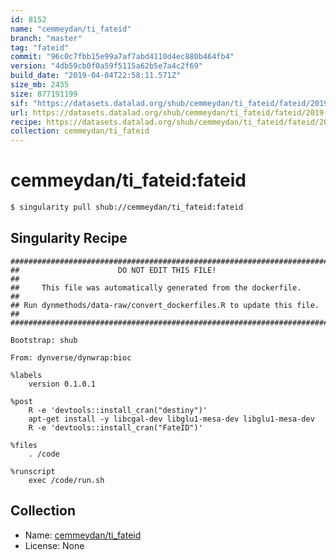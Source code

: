 ```yaml
---
id: 8152
name: "cemmeydan/ti_fateid"
branch: "master"
tag: "fateid"
commit: "96c0c7fbb15e99a7af7abd4110d4ec880b464fb4"
version: "4db59cb0f0a59f5115a62b5e7a4c2f69"
build_date: "2019-04-04T22:58:11.571Z"
size_mb: 2435
size: 877191199
sif: "https://datasets.datalad.org/shub/cemmeydan/ti_fateid/fateid/2019-04-04-96c0c7fb-4db59cb0/4db59cb0f0a59f5115a62b5e7a4c2f69.simg"
url: https://datasets.datalad.org/shub/cemmeydan/ti_fateid/fateid/2019-04-04-96c0c7fb-4db59cb0/
recipe: https://datasets.datalad.org/shub/cemmeydan/ti_fateid/fateid/2019-04-04-96c0c7fb-4db59cb0/Singularity
collection: cemmeydan/ti_fateid
---
```


# cemmeydan/ti_fateid:fateid

```bash
$ singularity pull shub://cemmeydan/ti_fateid:fateid
```

## Singularity Recipe

```singularity
########################################################################
##                      DO NOT EDIT THIS FILE!                        ##
##     This file was automatically generated from the dockerfile.     ##
## Run dynmethods/data-raw/convert_dockerfiles.R to update this file. ##
########################################################################

Bootstrap: shub

From: dynverse/dynwrap:bioc

%labels
    version 0.1.0.1

%post
    R -e 'devtools::install_cran("destiny")'
    apt-get install -y libcgal-dev libglu1-mesa-dev libglu1-mesa-dev
    R -e 'devtools::install_cran("FateID")'

%files
    . /code

%runscript
    exec /code/run.sh
```

## Collection

 - Name: [cemmeydan/ti_fateid](https://github.com/cemmeydan/ti_fateid)
 - License: None

